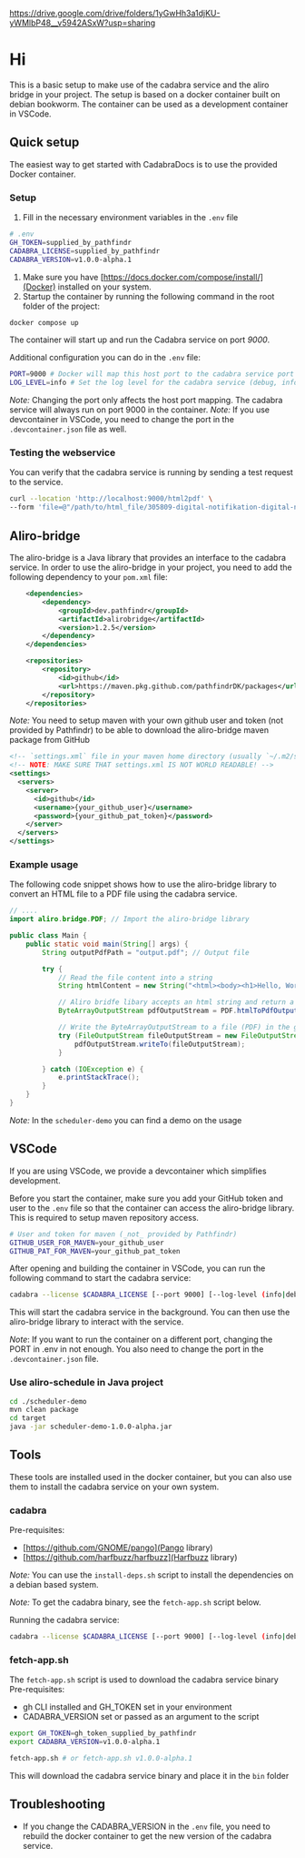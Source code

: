 https://drive.google.com/drive/folders/1yGwHh3a1djKU-yWMlbP48__v5942ASxW?usp=sharing

# Hi

This is a basic setup to make use of the cadabra service and the aliro bridge in your project. 
The setup is based on a docker container built on debian bookworm.
The container can be used as a development container in VSCode.


## Quick setup
The easiest way to get started with CadabraDocs is to use the provided Docker container.

### Setup
1. Fill in the necessary environment variables in the `.env` file

```bash
# .env
GH_TOKEN=supplied_by_pathfindr
CADABRA_LICENSE=supplied_by_pathfindr
CADABRA_VERSION=v1.0.0-alpha.1
```

1. Make sure you have [https://docs.docker.com/compose/install/](Docker) installed on your system.
1. Startup the container by running the following command in the root folder of the project:

```bash
docker compose up
```

The container will start up and run the Cadabra service on port _9000_.

Additional configuration you can do in the `.env` file:
```bash
PORT=9000 # Docker will map this host port to the cadabra service port
LOG_LEVEL=info # Set the log level for the cadabra service (debug, info, warn, error, default is info)
```
_Note:_ Changing the port only affects the host port mapping. The cadabra service will always run on port 9000 in the container. 
_Note:_ If you use devcontainer in VSCode, you need to change the port in the `.devcontainer.json` file as well.


### Testing the webservice
You can verify that the cadabra service is running by sending a test request to the service.

```bash
curl --location 'http://localhost:9000/html2pdf' \
--form 'file=@"/path/to/html_file/305809-digital-notifikation-digital-notifikation.html"' --output /output/path/output.pdf
```


## Aliro-bridge
The aliro-bridge is a Java library that provides an interface to the cadabra service.
In order to use the aliro-bridge in your project, you need to add the following dependency to your `pom.xml` file:
```xml
    <dependencies>
        <dependency>
            <groupId>dev.pathfindr</groupId>
            <artifactId>alirobridge</artifactId>
            <version>1.2.5</version>
        </dependency>
    </dependencies>

    <repositories>
        <repository>
            <id>github</id>
            <url>https://maven.pkg.github.com/pathfindrDK/packages</url>
        </repository>
    </repositories>
```

_Note:_ You need to setup maven with your own github user and token (not provided by Pathfindr) to be able to download the aliro-bridge maven package from GitHub


```xml
<!-- `settings.xml` file in your maven home directory (usually `~/.m2/settings.xml`): -->
<!-- NOTE: MAKE SURE THAT settings.xml IS NOT WORLD READABLE! -->
<settings>
  <servers>
    <server>
      <id>github</id>
      <username>{your_github_user}</username>
      <password>{your_github_pat_token}</password>
    </server>
  </servers>
</settings>

```

### Example usage
The following code snippet shows how to use the aliro-bridge library to convert an HTML file to a PDF file using the cadabra service.
```java
// ....
import aliro.bridge.PDF; // Import the aliro-bridge library

public class Main {
    public static void main(String[] args) {
        String outputPdfPath = "output.pdf"; // Output file 

        try {
            // Read the file content into a string
            String htmlContent = new String("<html><body><h1>Hello, World!</h1></body></html>", StandardCharsets.UTF_8);

            // Aliro bridfe libary accepts an html string and return a ByteArrayOutputStream
            ByteArrayOutputStream pdfOutputStream = PDF.htmlToPdfOutputStream(htmlContent, false);

            // Write the ByteArrayOutputStream to a file (PDF) in the generated_files folder
            try (FileOutputStream fileOutputStream = new FileOutputStream(outputPdfPath)) {
                pdfOutputStream.writeTo(fileOutputStream);
            }

        } catch (IOException e) {
            e.printStackTrace();
        }
    }
}
```

_Note:_ In the `scheduler-demo` you can find a demo on the usage


## VSCode
If you are using VSCode, we provide a devcontainer which simplifies development.

Before you start the container, make sure you add your GitHub token and user to the `.env` file so that the container can access the aliro-bridge library. This is required to setup maven repository access.

```bash
# User and token for maven (_not_ provided by Pathfindr)
GITHUB_USER_FOR_MAVEN=your_github_user
GITHUB_PAT_FOR_MAVEN=your_github_pat_token
```

After opening and building the container in VSCode, you can run the following command to start the cadabra service:

```bash
cadabra --license $CADABRA_LICENSE [--port 9000] [--log-level (info|debug|warn|error)] &
```

This will start the cadabra service in the background. You can then use the aliro-bridge library to interact with the service.

_Note_: If you want to run the container on a different port, changing the PORT in .env in not enough. You also need to change the port in the `.devcontainer.json` file.

### Use aliro-schedule in Java project
```bash
cd ./scheduler-demo
mvn clean package
cd target
java -jar scheduler-demo-1.0.0-alpha.jar
```

## Tools
These tools are installed used in the docker container, but you can also use them to install the cadabra service on your own system.

### cadabra
Pre-requisites:
- [https://github.com/GNOME/pango](Pango library)
- [https://github.com/harfbuzz/harfbuzz](Harfbuzz library)

_Note:_ You can use the `install-deps.sh` script to install the dependencies on a debian based system.

_Note:_ To get the cadabra binary, see the `fetch-app.sh` script below.

Running the cadabra service:
```bash
cadabra --license $CADABRA_LICENSE [--port 9000] [--log-level (info|debug|warn|error)]
```


### fetch-app.sh
The `fetch-app.sh` script is used to download the cadabra service binary
Pre-requisites:
- gh CLI installed and GH_TOKEN set in your environment
- CADABRA_VERSION set or passed as an argument to the script

```bash
export GH_TOKEN=gh_token_supplied_by_pathfindr
export CADABRA_VERSION=v1.0.0-alpha.1

fetch-app.sh # or fetch-app.sh v1.0.0-alpha.1
```
This will download the cadabra service binary and place it in the `bin` folder

## Troubleshooting
- If you change the CADABRA_VERSION in the `.env` file, you need to rebuild the docker container to get the new version of the cadabra service. 
